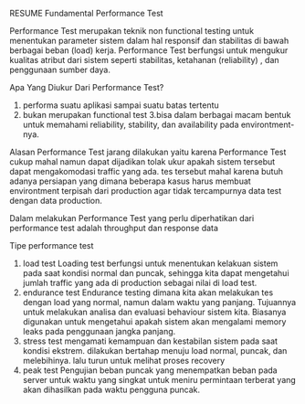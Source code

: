 RESUME
Fundamental Performance Test

Performance Test merupakan teknik non functional testing untuk menentukan parameter sistem dalam hal responsif dan stabilitas di bawah berbagai beban (load) kerja. Performance Test berfungsi untuk mengukur kualitas atribut dari sistem seperti stabilitas, ketahanan 
(reliability) , dan penggunaan sumber daya.

Apa Yang Diukur Dari Performance Test?
1. performa suatu aplikasi sampai suatu batas tertentu
2. bukan merupakan functional test
3.bisa dalam berbagai macam bentuk untuk memahami reliability, stability, dan availability pada environtment-nya.

Alasan Performance Test jarang dilakukan yaitu karena Performance Test cukup mahal namun dapat dijadikan tolak ukur apakah sistem tersebut dapat mengakomodasi traffic yang ada. tes tersebut mahal karena butuh adanya persiapan yang dimana beberapa kasus harus membuat environtment terpisah dari production agar tidak tercampurnya data test dengan data production.

Dalam melakukan Performance Test yang perlu diperhatikan dari performance test adalah throughput dan response data

Tipe performance test
1. load test 
Loading test berfungsi untuk menentukan kelakuan sistem pada saat kondisi normal dan puncak, sehingga kita dapat mengetahui jumlah traffic yang ada di production sebagai nilai di load test.
2. endurance test
Endurance testing dimana kita akan melakukan tes dengan load yang normal, namun dalam waktu yang panjang. Tujuannya untuk melakukan analisa dan evaluasi behaviour sistem kita. Biasanya digunakan untuk mengetahui apakah sistem akan mengalami memory leaks pada penggunaan jangka panjang.
3. stress test mengamati kemampuan dan kestabilan sistem pada saat kondisi ekstrem. dilakukan bertahap menuju load normal, puncak, dan melebihinya. lalu turun untuk melihat proses recovery
4. peak test
Pengujian beban puncak yang menempatkan beban pada server untuk waktu yang singkat untuk meniru permintaan terberat yang akan dihasilkan pada waktu pengguna puncak.